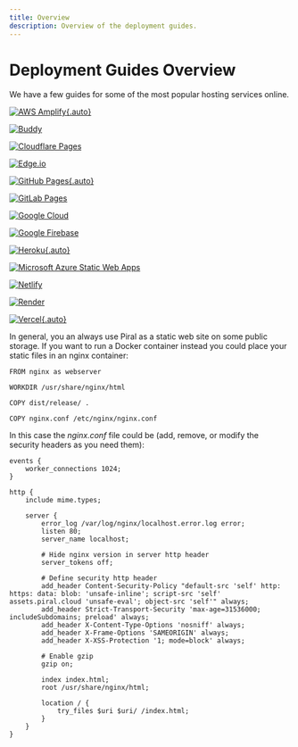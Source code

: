 ```yaml
---
title: Overview
description: Overview of the deployment guides.
---
```


# Deployment Guides Overview

We have a few guides for some of the most popular hosting services online.

<div class="deploy-guides">

[![AWS Amplify](../logos/aws-amplify.svg){.auto}](./aws-amplify.md)

[![Buddy](../logos/buddy.svg)](./buddy.md)

[![Cloudflare Pages](../logos/cloudflare.svg)](./cloudflare.md)

[![Edge.io](../logos/edgio.svg)](./edgio.md)

[![GitHub Pages](../logos/github.svg){.auto}](./github.md)

[![GitLab Pages](../logos/gitlab.svg)](./gitlab.md)

[![Google Cloud](../logos/google-cloud.svg)](./google-cloud.md)

[![Google Firebase](../logos/google-firebase.svg)](./google-firebase.md)

[![Heroku](../logos/heroku.svg){.auto}](./heroku.md)

[![Microsoft Azure Static Web Apps](../logos/ms-azure.svg)](./ms-azure.md)

[![Netlify](../logos/netlify.svg)](./netlify.md)

[![Render](../logos/render.svg)](./render.md)

[![Vercel](../logos/vercel.svg){.auto}](./vercel.md)

</div>

In general, you an always use Piral as a static web site on some public storage. If you want to run a Docker container instead you could place your static files in an nginx container:

```docker
FROM nginx as webserver

WORKDIR /usr/share/nginx/html

COPY dist/release/ .

COPY nginx.conf /etc/nginx/nginx.conf
```

In this case the *nginx.conf* file could be (add, remove, or modify the security headers as you need them):

```nginx
events {
    worker_connections 1024;
}

http {
    include mime.types;

    server {
        error_log /var/log/nginx/localhost.error.log error;
        listen 80;
        server_name localhost;

        # Hide nginx version in server http header
        server_tokens off;

        # Define security http header
        add_header Content-Security-Policy "default-src 'self' http: https: data: blob: 'unsafe-inline'; script-src 'self' assets.piral.cloud 'unsafe-eval'; object-src 'self'" always;
        add_header Strict-Transport-Security 'max-age=31536000; includeSubdomains; preload' always;
        add_header X-Content-Type-Options 'nosniff' always;
        add_header X-Frame-Options 'SAMEORIGIN' always;
        add_header X-XSS-Protection '1; mode=block' always;

        # Enable gzip
        gzip on;

        index index.html;
        root /usr/share/nginx/html;

        location / {
            try_files $uri $uri/ /index.html;
        }
    }
}
```

